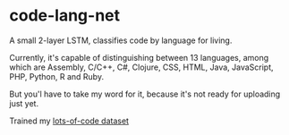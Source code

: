 # code-lang-net
A small 2-layer LSTM, classifies code by language for living.

Currently, it's capable of distinguishing between 13 languages, among which are Assembly, C/C++, C#, Clojure, CSS, HTML, Java, JavaScript, PHP, Python, R and Ruby. 

But you'l have to take my word for it, because it's not ready for uploading just yet.

Trained my [lots-of-code dataset](https://www.kaggle.com/zavadskyy/lots-of-code)
